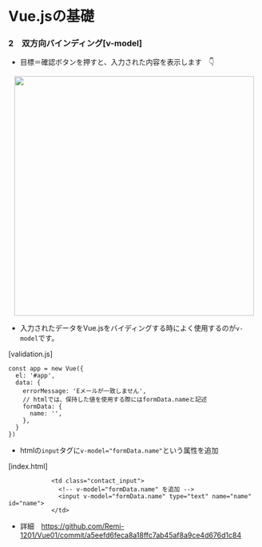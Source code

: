 # Vue.jsの基礎

### 2　双方向バインディング[v-model]

- 目標＝確認ボタンを押すと、入力された内容を表示します　👇
<div align="center"><img width="480" src="https://t.gyazo.com/teams/diveintocode/6b0d5ea68bc8be820af3da4b2a159bb0.gif"></div>

- 入力されたデータをVue.jsをバイディングする時によく使用するのが`v-model`です。

[validation.js]
```
const app = new Vue({ 
  el: '#app',
  data: {
    errorMessage: 'Eメールが一致しません',
    // htmlでは、保持した値を使用する際にはformData.nameと記述
    formData: {
      name: '', 
    },
  }
})
```

- htmlの`input`タグに`v-model="formData.name"`という属性を追加

[index.html]
```
            <td class="contact_input">
              <!-- v-model="formData.name" を追加 -->
              <input v-model="formData.name" type="text" name="name" id="name">
            </td>
```

- 詳細　https://github.com/Remi-1201/Vue01/commit/a5eefd6feca8a18ffc7ab45af8a9ce4d676d1c84
